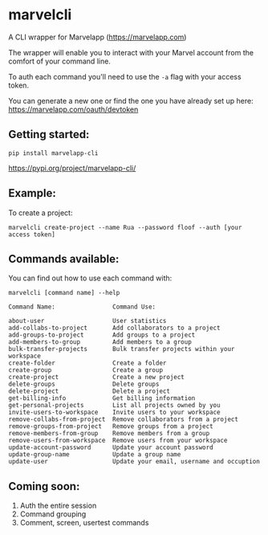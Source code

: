# marvelcli

A CLI wrapper for Marvelapp (https://marvelapp.com)

The wrapper will enable you to interact with your Marvel
account from the comfort of your command line.

To auth each command you'll need to use the `-a` flag with
your access token.

You can generate a new one or find the one you have
already set up here: https://marvelapp.com/oauth/devtoken

## Getting started:

`pip install marvelapp-cli`

https://pypi.org/project/marvelapp-cli/

## Example:

To create a project:

	marvelcli create-project --name Rua --password floof --auth [your access token]

## Commands available:

You can find out how to use each command with:

	marvelcli [command name] --help

	Command Name:                Command Use:

	about-user                   User statistics
	add-collabs-to-project       Add collaborators to a project
	add-groups-to-project        Add groups to a project
	add-members-to-group		 Add members to a group
	bulk-transfer-projects       Bulk transfer projects within your workspace
	create-folder                Create a folder
	create-group                 Create a group
	create-project               Create a new project
	delete-groups                Delete groups
	delete-project               Delete a project
	get-billing-info             Get billing information
	get-personal-projects        List all projects owned by you
	invite-users-to-workspace    Invite users to your workspace
	remove-collabs-from-project  Remove collaborators from a project
	remove-groups-from-project   Remove groups from a project
	remove-members-from-group    Remove members from a group
	remove-users-from-workspace  Remove users from your workspace
	update-account-password      Update your account password
	update-group-name            Update a group name
	update-user                  Update your email, username and occuption

## Coming soon:

1. Auth the entire session
2. Command grouping
3. Comment, screen, usertest commands
